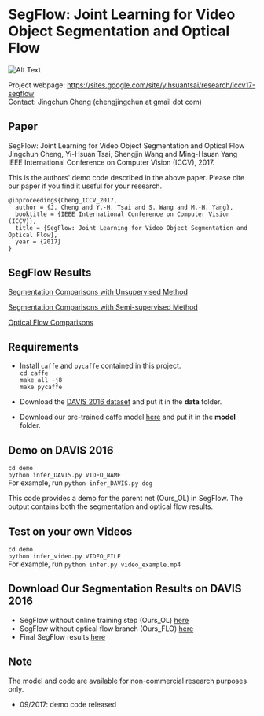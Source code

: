 # SegFlow: Joint Learning for Video Object Segmentation and Optical Flow

![Alt Text](http://vllab1.ucmerced.edu/~ytsai/ICCV17/iccv17_segflow_git.png) 

Project webpage: https://sites.google.com/site/yihsuantsai/research/iccv17-segflow <br />
Contact: Jingchun Cheng (chengjingchun at gmail dot com)

## Paper
SegFlow: Joint Learning for Video Object Segmentation and Optical Flow <br />
Jingchun Cheng, Yi-Hsuan Tsai, Shengjin Wang and Ming-Hsuan Yang <br />
IEEE International Conference on Computer Vision (ICCV), 2017.

This is the authors' demo code described in the above paper. Please cite our paper if you find it useful for your research.

```
@inproceedings{Cheng_ICCV_2017,
  author = {J. Cheng and Y.-H. Tsai and S. Wang and M.-H. Yang},
  booktitle = {IEEE International Conference on Computer Vision (ICCV)},
  title = {SegFlow: Joint Learning for Video Object Segmentation and Optical Flow},
  year = {2017}
}
```

## SegFlow Results
[Segmentation Comparisons with Unsupervised Method](https://www.youtube.com/watch?v=MzWSGgPMTlo&feature=youtu.be)

[Segmentation Comparisons with Semi-supervised Method](https://www.youtube.com/watch?v=FN_ePVSDMvo&feature=youtu.be)

[Optical Flow Comparisons](https://www.youtube.com/watch?v=pyYbqeBteq4&feature=youtu.be)

## Requirements
* Install `caffe` and `pycaffe` contained in this project. <br />
`cd caffe` <br />
`make all -j8` <br />
`make pycaffe`

* Download the [DAVIS 2016 dataset](http://davischallenge.org/code.html) and put it in the **data** folder.

* Download our pre-trained caffe model [here](http://vllab1.ucmerced.edu/~ytsai/ICCV17/SegFlow.caffemodel) and put it in the **model** folder.

## Demo on DAVIS 2016 <br />
`cd demo` <br />
`python infer_DAVIS.py VIDEO_NAME` <br />
For example, run `python infer_DAVIS.py dog` <br />

This code provides a demo for the parent net (Ours_OL) in SegFlow. The output contains both the segmentation and optical flow results.

## Test on your own Videos <br />
`cd demo` <br />
`python infer_video.py VIDEO_FILE` <br />
For example, run `python infer.py video_example.mp4`

## Download Our Segmentation Results on DAVIS 2016
* SegFlow without online training step (Ours_OL) [here](http://vllab1.ucmerced.edu/~ytsai/ICCV17/Ours_OL.zip)
* SegFlow without optical flow branch (Ours_FLO) [here](http://vllab1.ucmerced.edu/~ytsai/ICCV17/Ours_FLO.zip)
* Final SegFlow results [here](http://vllab1.ucmerced.edu/~ytsai/ICCV17/Ours.zip)

## Note
The model and code are available for non-commercial research purposes only.
* 09/2017: demo code released
